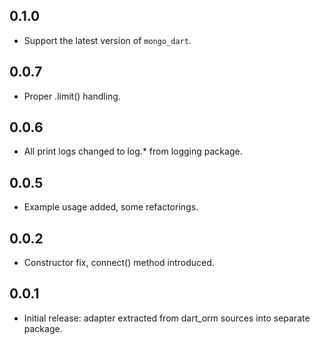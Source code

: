 0.1.0
-----

- Support the latest version of `mongo_dart`.

0.0.7
-----

- Proper .limit() handling.


0.0.6
-----

- All print logs changed to log.* from logging package.


0.0.5
-----

- Example usage added, some refactorings.

0.0.2
-----

- Constructor fix, connect() method introduced.

0.0.1
-----

- Initial release: adapter extracted from dart_orm sources
  into separate package.
